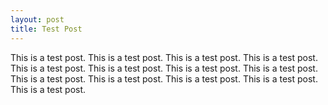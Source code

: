 ```yaml
---
layout: post
title: Test Post
---
```


This is a test post. This is a test post. This is a test post. This is a test post. This is a test post. This is a test post. This is a test post. This is a test post. This is a test post. This is a test post. This is a test post. This is a test post. This is a test post. 